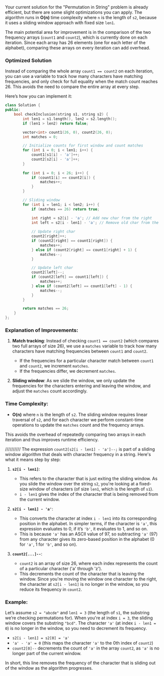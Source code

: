 Your current solution for the "Permutation in String" problem is already efficient, but there are some slight optimizations you can apply. The algorithm runs in **O(n)** time complexity where `n` is the length of `s2`, because it uses a sliding window approach with fixed size `len1`. 

The main potential area for improvement is in the comparison of the two frequency arrays (`count1` and `count2`), which is currently done on each iteration. Since each array has 26 elements (one for each letter of the alphabet), comparing these arrays on every iteration can add overhead.

### Optimized Solution

Instead of comparing the whole array `count1 == count2` on each iteration, you can use a variable to track how many characters have matching frequencies, and only check for full equality when the match count reaches 26. This avoids the need to compare the entire array at every step.

Here’s how you can implement it:

```cpp
class Solution {
public:
    bool checkInclusion(string s1, string s2) {
        int len1 = s1.length(), len2 = s2.length();
        if (len1 > len2) return false;

        vector<int> count1(26, 0), count2(26, 0);
        int matches = 0;

        // Initialize counts for first window and count matches
        for (int i = 0; i < len1; i++) {
            count1[s1[i] - 'a']++;
            count2[s2[i] - 'a']++;
        }
        
        for (int i = 0; i < 26; i++) {
            if (count1[i] == count2[i]) {
                matches++;
            }
        }

        // Sliding window
        for (int i = len1; i < len2; i++) {
            if (matches == 26) return true;

            int right = s2[i] - 'a'; // Add new char from the right
            int left = s2[i - len1] - 'a'; // Remove old char from the left
            
            // Update right char
            count2[right]++;
            if (count2[right] == count1[right]) {
                matches++;
            } else if (count2[right] == count1[right] + 1) {
                matches--;
            }

            // Update left char
            count2[left]--;
            if (count2[left] == count1[left]) {
                matches++;
            } else if (count2[left] == count1[left] - 1) {
                matches--;
            }
        }

        return matches == 26;
    }
};
```

### Explanation of Improvements:

1. **Match tracking**: Instead of checking `count1 == count2` (which compares two full arrays of size 26), we use a `matches` variable to track how many characters have matching frequencies between `count1` and `count2`.
   
   - If the frequencies for a particular character match between `count1` and `count2`, we increment `matches`.
   - If the frequencies differ, we decrement `matches`.
   
2. **Sliding window**: As we slide the window, we only update the frequencies for the characters entering and leaving the window, and adjust the `matches` count accordingly.

### Time Complexity:

- **O(n)** where `n` is the length of `s2`. The sliding window requires linear traversal of `s2`, and for each character we perform constant-time operations to update the `matches` count and the frequency arrays.
  
This avoids the overhead of repeatedly comparing two arrays in each iteration and thus improves runtime efficiency.



//////////
The expression `count2[s2[i - len1] - 'a']--;` is part of a sliding window algorithm that deals with character frequency in a string. Here's what it means step by step:

1. **`s2[i - len1]`**: 
   - This refers to the character that is just exiting the sliding window. As you slide the window over the string `s2`, you're looking at a fixed-size window of characters (of size `len1`, which is the length of `s1`).
   - `i - len1` gives the index of the character that is being removed from the current window.

2. **`s2[i - len1] - 'a'`**: 
   - This converts the character at index `i - len1` into its corresponding position in the alphabet. In simpler terms, if the character is `'a'`, this expression evaluates to 0, if it’s `'b'`, it evaluates to 1, and so on. 
   - This is because `'a'` has an ASCII value of 97, so subtracting `'a'` (97) from any character gives its zero-based position in the alphabet (0 for `'a'`, 1 for `'b'`, and so on).

3. **`count2[...]--`**:
   - `count2` is an array of size 26, where each index represents the count of a particular character ('a' through 'z').
   - This decrements the count of the character that is leaving the window. Since you're moving the window one character to the right, the character at `s2[i - len1]` is no longer in the window, so you reduce its frequency in `count2`.

### Example:

Let’s assume `s2 = "abcde"` and `len1 = 3` (the length of `s1`, the substring we’re checking permutations for). When you're at index `i = 3`, the sliding window covers the substring `"bcd"`. The character `'a'` (at index `i - len1 = 0`) is no longer in the window, so you need to decrement its frequency.

- `s2[i - len1] = s2[0] = 'a'`
- `'a' - 'a' = 0` (this maps the character `'a'` to the 0th index of `count2`)
- `count2[0]--` decrements the count of `'a'` in the array `count2`, as `'a'` is no longer part of the current window.

In short, this line removes the frequency of the character that is sliding out of the window as the algorithm progresses.